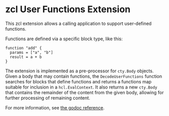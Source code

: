 # zcl User Functions Extension

This zcl extension allows a calling application to support user-defined
functions.

Functions are defined via a specific block type, like this:

```zcl
function "add" {
  params = ["a", "b"]
  result = a + b
}
```

The extension is implemented as a pre-processor for `cty.Body` objects. Given
a body that may contain functions, the `DecodeUserFunctions` function searches
for blocks that define functions and returns a functions map suitable for
inclusion in a `hcl.EvalContext`. It also returns a new `cty.Body` that
contains the remainder of the content from the given body, allowing for
further processing of remaining content.

For more information, see [the godoc reference](http://godoc.org/github.com/zclconf/go-zcl/ext/userfunc).
